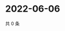 # 2022-06-06

共 0 条

<!-- BEGIN WEIBO -->
<!-- 最后更新时间 Mon Jun 06 2022 22:00:57 GMT+0800 (China Standard Time) -->

<!-- END WEIBO -->
